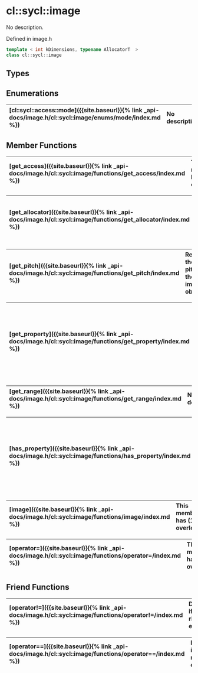 ---
---
# cl::sycl::image

No description.

Defined in image.h

```cpp
template < int kDimensions, typename AllocatorT  >
class cl::sycl::image
```

## Types

## Enumerations

| [cl::sycl::access::mode]({{site.baseurl}}{% link _api-docs/image.h/cl::sycl::image/enums/mode/index.md %}) | No description. |
| :--- | :--- |

## Member Functions

| [get_access]({{site.baseurl}}{% link _api-docs/image.h/cl::sycl::image/functions/get_access/index.md %}) | This member has (2) overloads |
| :--- | :--- |

| [get_allocator]({{site.baseurl}}{% link _api-docs/image.h/cl::sycl::image/functions/get_allocator/index.md %}) | Returns the allocator provided to the image.  |
| :--- | :--- |

| [get_pitch]({{site.baseurl}}{% link _api-docs/image.h/cl::sycl::image/functions/get_pitch/index.md %}) | Returns the pitch of the image object.  |
| :--- | :--- |

| [get_property]({{site.baseurl}}{% link _api-docs/image.h/cl::sycl::image/functions/get_property/index.md %}) | Returns a copy of the property of type propertyT that this SYCL image was constructed with.  |
| :--- | :--- |

| [get_range]({{site.baseurl}}{% link _api-docs/image.h/cl::sycl::image/functions/get_range/index.md %}) | No description. |
| :--- | :--- |

| [has_property]({{site.baseurl}}{% link _api-docs/image.h/cl::sycl::image/functions/has_property/index.md %}) | Returns whether this SYCL image was constructed with the property specified by propertyT.  |
| :--- | :--- |

| [image]({{site.baseurl}}{% link _api-docs/image.h/cl::sycl::image/functions/image/index.md %}) | This member has (17) overloads |
| :--- | :--- |

| [operator=]({{site.baseurl}}{% link _api-docs/image.h/cl::sycl::image/functions/operator=/index.md %}) | This member has (2) overloads |
| :--- | :--- |


## Friend Functions

| [operator!=]({{site.baseurl}}{% link _api-docs/image.h/cl::sycl::image/functions/operator!=/index.md %}) | Determines if lhs and rhs are not equal.  |
| :--- | :--- |

| [operator==]({{site.baseurl}}{% link _api-docs/image.h/cl::sycl::image/functions/operator==/index.md %}) | Determines if lhs and rhs are equal.  |
| :--- | :--- |

